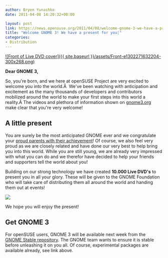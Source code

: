 ```yaml
---
author: Bryen Yunashko
date: 2011-04-08 14:20:32+00:00

layout: post
link: https://news.opensuse.org/2011/04/08/welcome-gnome-3-we-have-a-present-for-you/
title: "Welcome GNOME 3! We have a present for you¦"
categories:
- Distribution
---
```

[![Front of Live DVD cover]({{ site.baseurl }}/assets/Front-e1302271632204-300x268.png)](https://news.opensuse.org/2011/04/08/welcome-gnome-3-we-have-a-present-for-you/front/)

**Dear GNOME 3,**

So, you're born, and we here at openSUSE Project are very excited to welcome you into the world.Â  We've been watching with anticipation and excitement as the many thousands of developers and contributors mobilized around the world to make your first steps into this world a reality.Â The videos and plethora of information shown on [gnome3.org](http://gnome3.org/) make clear that you're very welcome!<!-- more -->



## A little present


You are surely be the most anticipated GNOME ever and we congratulate your [proud parents with their achievement](http://mail.gnome.org/archives/devel-announce-list/2011-April/msg00004.html)! Of course, we also feel very proud as we are closely related and have done our very best to help bring you into this world. While you are still young, we are already very impressed with what you can do and we therefor have decided to help your friends and supporters tell the world about you! 

Building on our strong technology we have created **10.000 Live DVD's** to present you in all your glory. These will be given to the GNOME Foundation who will take care of distributing them all around the world and handing them out at events!

[![](http://gnome3.org/img/video-workspaces.png)](http://gnome3.org/video-workspaces.html)

We hope you will enjoy the present!



## Get GNOME 3


For openSUSE users, GNOME 3 will be available next week from the [GNOME Stable repository](http://en.opensuse.org/GNOME_repositories#GNOME:STABLE:x.yy_.2F_G:S:x.yy_.28where_x.yy_.3D_GNOME_version.29). The GNOME team wants to ensure it is stable before unleashing it on you all. Of course, experimental packages are available already, see link above.		
